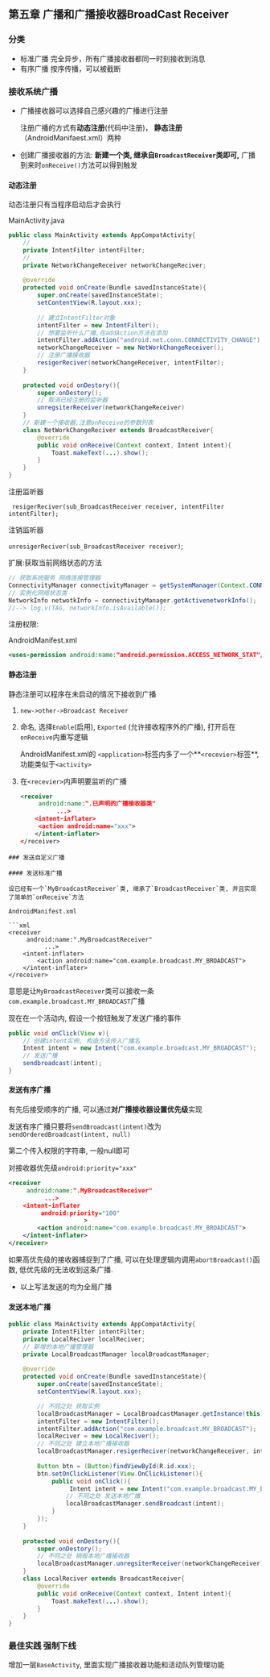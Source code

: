 ## 第五章 广播和广播接收器BroadCast Receiver

### 分类

* 标准广播  完全异步，所有广播接收器都同一时刻接收到消息
* 有序广播  按序传播，可以被截断

### 接收系统广播

* 广播接收器可以选择自己感兴趣的广播进行注册

  注册广播的方式有**动态注册**(代码中注册)， **静态注册**（AndroidManifaest.xml）两种

* 创建广播接收器的方法: **新建一个类, 继承自`BroadcastReceiver`类即可,** 广播到来时`onReceive()`方法可以得到触发



#### 动态注册

动态注册只有当程序启动后才会执行

MainActivity.java

```java
public class MainActivity extends AppCompatActivity{
    //
    private IntentFilter intentFilter;
    //
    private NetworkChangeReceiver networkChangeReciver;
    
    @override
    protected void onCreate(Bundle savedInstanceState){
        super.onCreate(savedInstanceState);
        setContentView(R.layout.xxx);
        
        // 建立IntentFilter对象
        intentFilter = new IntentFilter();
        // 想要监听什么广播,在addAction方法在添加
        intentFilter.addAction("android.net.conn.CONNECTIVITY_CHANGE");
        networkChangeReceiver = new NetWorkChangeReceiver();
        // 注册广播接收器
        resigerReciver(networkChangeReceiver, intentFilter);
    }
    
    protected void onDestory(){
        super.onDestory();
        // 取消已经注册的监听器
        unregsiterReceiver(networkChangeReceiver)
    }
    // 新建一个接收器,注意onReceive的参数列表
    class NetWorkChangeReciver extends BroadcastReceiver{
        @override
        public void onReceive(Context context, Intent intent){
            Toast.makeText(...).show();
        }
    } 
}
```

注册监听器

` resigerReciver(sub_BroadcastReceiver receiver, intentFilter intentFilter);`

注销监听器

`unresigerReciver(sub_BroadcastReceiver receiver)`; 

扩展:获取当前网络状态的方法

```java
// 获取系统服务 网络连接管理器
ConnectivityManager connectivityManager = getSystemManager(Context.CONNECTIVITY_SERVER);
// 实例化网络状态类
NetworkInfo netwotkInfo = connectivityManager.getActivenetworkInfo();
//--> log.v(TAG, networkInfo.isAvailable());
```

注册权限:

AndroidManifest.xml

```xml
<uses-permission android:name:"android.permission.ACCESS_NETWORK_STAT"/>
```

#### 静态注册

静态注册可以程序在未启动的情况下接收到广播

1. `new->other->Broadcast Receiver`

2. 命名, 选择`Enable`(启用), `Exported` (允许接收程序外的广播), 打开后在`onReceive`内重写逻辑

   AndroidManifest.xml的 `<application>`标签内多了一个**`<recevier>`标签**, 功能类似于`<activity>`

3. 在`<recevier>`内声明要监听的广播

   ```xml
   <receiver
        android:name:".已声明的广播接收器类"
             ...>
       <intent-inflater>
       	<action android:name="xxx">
       </intent-inflater>
   </receiver>
   ```

```
### 发送自定义广播

#### 发送标准广播

设已经有一个`MyBroadcastReceiver`类, 继承了`BroadcastReceiver`类, 并且实现了简单的`onReceive`方法

AndroidManifest.xml

​```xml
<receiver
     android:name:".MyBroadcastReceiver"
          ...>
    <intent-inflater>
    	<action android:name="com.example.broadcast.MY_BROADCAST">
    </intent-inflater>
</receiver>
```

意思是让`MyBroadcastReceiver`类可以接收一条`com.example.broadcast.MY_BROADCAST`广播

现在在一个活动内, 假设一个按钮触发了发送广播的事件

```java
public void onClick(View v){
    // 创建intent实例, 构造方法传入广播名
    Intent intent = new Intent("com.example.broadcast.MY_BROADCAST");
    // 发送广播
    sendbroadcast(intent);
}
```

#### 发送有序广播

有先后接受顺序的广播, 可以通过**对广播接收器设置优先级**实现

发送有序广播只要将`sendBroadcast(intent)`改为`sendOrderedBroadcast(intent, null)`

第二个传入权限的字符串, 一般null即可

对接收器优先级`android:priority="xxx"`

```xml
<receiver
     android:name:".MyBroadcastReceiver"
          ...>
    <intent-inflater
         android:priority="100"
                     >
    	<action android:name="com.example.broadcast.MY_BROADCAST">
    </intent-inflater>
</receiver>
```

如果高优先级的接收器捕捉到了广播, 可以在处理逻辑内调用`abortBroadcast()`函数, 低优先级的无法收到这条广播.

* 以上写法发送的均为全局广播

#### 发送本地广播

```java
public class MainActivity extends AppCompatActivity{
    private IntentFilter intentFilter; 
    private LocalReciver localReciver;
    // 新增的本地广播管理器
    private LocalBroadcastManager localBroadcastManager;
    
    @override
    protected void onCreate(Bundle savedInstanceState){
        super.onCreate(savedInstanceState);
        setContentView(R.layout.xxx);

        // 不同之处 获取实例
        localBroadcastManager = LocalBroadcastManager.getInstance(this);
        intentFilter = new IntentFilter();
        intentFilter.addAction("com.example.broadcast.MY_BROADCAST");
        localReciver = new LocalReciver();
        // 不同之处 建立本地广播接收器
        localBroadcastManager.resigerReciver(networkChangeReceiver, intentFilter);
        
        Button btn = (Button)findViewById(R.id.xxx);
        btn.setOnClickListener(View.OnClickListener(){
            public void onClick(){
                 Intent intent = new Intent("com.example.broadcast.MY_BROADCAST");
                // 不同之处 发送本地广播
                localBroadcastManager.sendBroadcast(intent);
            }
        });
    }
    
    protected void onDestory(){
        super.onDestory();
        // 不同之处 销毁本地广播接收器
        localBroadcastManager.unregsiterReceiver(networkChangeReceiver)
    }
    class LocalReciver extends BroadcastReceiver{
        @override
        public void onReceive(Context context, Intent intent){
            Toast.makeText(...).show();
        }
    } 
}
```

### 最佳实践  强制下线

增加一层`BaseActivity`, 里面实现广播接收器功能和活动队列管理功能